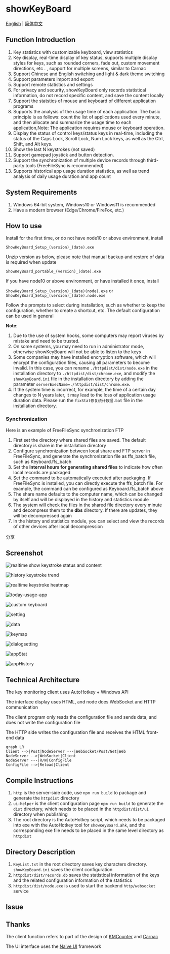 # showKeyBoard

[English](./readme.md) | [简体中文](./README_CN.md)

## Function Introduction

1. Key statistics with customizable keyboard, view statistics
2. Key display, real-time display of key status, supports multiple display styles for keys, such as rounded corners, fade out, custom movement directions, etc . , support for multiple screens, similar to Carnac
3. Support Chinese and English switching and light & dark theme switching
4. Support parameters import and export
5. Support remote statistics and settings
6. For privacy and security, showKeyBoard only records statistical information, do not record specific content, and save the content locally
7. Support the statstics of mouse and keyboard of different application programs
8. Supports the analysis of the usage time of each application. The basic principle is as follows: count the list of applications used every minute, and then allocate and summarize the usage time to each application,Note: The application requires mouse or keyboard operation.
9. Display the status of control keys/status keys in real-time, including the status of the Caps Lock, Scroll Lock, Num Lock keys, as well as the Ctrl, Shift, and Alt keys.
10. Show the last N keystrokes (not saved)
11. Support gamepad joystick and button detection.
12. Support the synchronization of multiple device records through third-party tools (FreeFileSync is recommended)
13. Supports historical app usage duration statistics, as well as trend analysis of daily usage duration and app count

## System Requirements

1. Windows 64-bit system, Windows10 or Windows11 is recommended
2. Have a modern browser (Edge/Chrome/FireFox, etc.)

## How to use

Install for the first time, or do not have node10 or above environment, install

`ShowKeyBoard_Setup_(version)_(date).exe`

Unzip version as below,  please note that manual backup and restore of data is required when update

`ShowKeyBoard_portable_(version)_(date).exe`

If you have node10 or above environment, or have installed it once, install

`ShowKeyBoard_Setup_(version)_(date)(node).exe` or `ShowKeyBoard_Setup_(version)_(date).node.exe`

Follow the prompts to select during installation, such as whether to keep the configuration, whether to create a shortcut, etc. The default configuration can be used in general

**Note**:
1. Due to the use of system hooks, some computers may report viruses by mistake and need to be trusted.
2. On some systems, you may need to run in administrator mode, otherwise showKeyBoard will not be able to listen to the keys
3. Some companies may have installed encryption software, which will encrypt the configuration files, causing all parameters to become invalid. In this case, you can rename `./httpdist/dist/node.exe` in the installation directory to `./httpdist/dist/chrome.exe`, and modify the `showKeyBoard.ini` file in the installation directory by adding the parameter `serverExecName=./httpdist/dist/chrome.exe`.
4. If the system time is incorrect, for example, the time of a certain day changes to N years later, it may lead to the loss of application usage duration data. Please run the `fixStat修复统计数据.bat` file in the installation directory. 

### Synchronization
Here is an example of FreeFileSync synchronization FTP

1. First set the directory where shared files are saved. The default directory is share in the installation directory
2. Configure synchronization between local share and FTP server in FreeFileSync, and generate the synchronization file as ffs_batch file, such as Keyboard.ffs_batch
3. Set the **Interval hours for generating shared files** to indicate how often local records are packaged
4. Set the command to be automatically executed after packaging. If FreeFileSync is installed, you can directly execute the ffs_batch file. For example, the command can be configured as Keyboard.ffs_batch above
5. The share name defaults to the computer name, which can be changed by itself and will be displayed in the history and statistics module
6. The system will check the files in the shared file directory every minute and decompress them to the **dbs** directory. If there are updates, they will be decompressed again
7. In the history and statistics module, you can select and view the records of other devices after local decompression

分享

## Screenshot

![realtime show keystroke status and content](screenshot/%E5%AE%9E%E6%97%B6%E6%98%BE%E7%A4%BA%E6%8C%89%E9%94%AE%E7%8A%B6%E6%80%81%E5%92%8C%E5%86%85%E5%AE%B9.gif)

![history keystroke trend](screenshot/%E5%8E%86%E5%8F%B2%E6%8C%89%E9%94%AE%E8%B6%8B%E5%8A%BF.png)

![realtime keystroke heatmap](screenshot/%E5%AE%9E%E6%97%B6%E6%8C%89%E9%94%AE%E7%83%AD%E5%8A%9B%E5%9B%BE.jpg)

![today-usage-app](screenshot/today.png)

![custom keyboard](screenshot/%E8%87%AA%E5%AE%9A%E4%B9%89%E9%94%AE%E7%9B%98.png)

![setting](screenshot/setting.png)

![data](screenshot/data.png)

![keymap](screenshot/keymap.png)

![dialogsetting](screenshot/dialogsetting.png)

![appStat](screenshot/appStat.png)

![appHistory](screenshot/appHistory.png)

## Technical Architecture

The key monitoring client uses AutoHotkey + Windows API

The interface display uses HTML, and node does WebSocket and HTTP communication

The client program only reads the configuration file and sends data, and does not write the configuration file

The HTTP side writes the configuration file and receives the HTML front-end data

```mermaid
graph LR
Client -->|Post|NodeServer ---|WebSocket/Post/Get|Web
NodeServer -->|WebSocket|Client
NodeServer ---|R/W|ConfigFile
ConfigFile -->|Reload|Client
```

## Compile Instructions

1. `http` is the server-side code, use `npm run build` to package and generate the `httpdist` directory
2. `ui-helper` is the client configuration page `npm run build` to generate the `dist` directory, which needs to be placed in the `httpdist/dist/ui` directory when publishing
3. The root directory is the AutoHotkey script, which needs to be packaged into exe with the AutoHotkey tool for `showKeyBoard.ahk`, and the corresponding exe file needs to be placed in the same level directory as `httpdist`

## Directory Description

1. `KeyList.txt` in the root directory saves key characters directory. `showKeyBoard.ini` saves the client configuration 
2. `httpdist/dist/records.db` saves the statistical information of the keys and the related configuration information of the statistics
3. `httpdist/dist/node.exe` is used to start the backend `http/websocket` service

## Issue


## Thanks

The client function refers to part of the design of [KMCounter](https://github.com/telppa/KMCounter) and [Carnac](https://github.com/Code52/carnac)

The UI interface uses the [Naive UI](https://www.naiveui.com/) framework